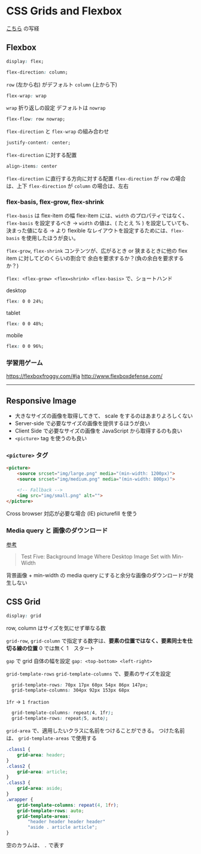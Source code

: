 # CSS Grids and Flexbox

[こちら](https://github.com/jen4web/fem-layout) の写経

## Flexbox

```css
display: flex;
```

```css
flex-direction: column;
```

`row` (左から右) がデフォルト
`column` (上から下)


```css
flex-wrap: wrap
```

`wrap` 折り返しの設定
デフォルトは `nowrap`

```css
flex-flow: row nowrap;
```

`flex-direction` と `flex-wrap` の組み合わせ

```css
justify-content: center;
```

`flex-direction` に対する配置

```css
align-items: center
```

`flex-direction` に直行する方向に対する配置
`flex-direction` が `row` の場合は、上下
`flex-direction` が `column` の場合は、左右

### flex-basis, flex-grow, flex-shrink

`flex-basis` は flex-item の幅
flex-item には、`width` のプロパティではなく、`flex-basis` を設定するべき
-> `width` の値は、( たとえ % ) を設定していても、決まった値になる -> より flexible なレイアウトを設定するためには、`flex-basis` を使用したほうが良い。

`flex-grow`, `flex-shrink` コンテンツが、広がるとき or 狭まるときに他の flex item に対してどのくらいの割合で
余白を要求するか？(負の余白を要求するか？)

`flex: <flex-grow> <flex=shrink> <flex-basis>` で、ショートハンド

desktop

```css
flex: 0 0 24%;
```

tablet

```css
flex: 0 0 48%;
```

mobile

```css
flex: 0 0 96%;
```

### 学習用ゲーム

https://flexboxfroggy.com/#ja
http://www.flexboxdefense.com/

---

## Responsive Image

- 大きなサイズの画像を取得してきて、 scale をするのはあまりよろしくない
- Server-side で必要なサイズの画像を提供するほうが良い
- Client Side で必要なサイズの画像を JavaScript から取得するのも良い
- `<picture>` tag を使うのも良い

### `<picture>` タグ

```html
<picture>
    <source srcset="img/large.png" media="(min-width: 1200px)">
    <source srcset="img/medium.png" media="(min-width: 800px)">

    <!-- Fallback -->
    <img src="img/small.png" alt="">
</picture>
```

Cross browser 対応が必要な場合 (IE) picturefill を使う

### Media query と 画像のダウンロード

[参考](https://timkadlec.com/2012/04/media-query-asset-downloading-results/)

> Test Five: Background Image Where Desktop Image Set with Min-Width

背景画像 + min-width の media query にすると余分な画像のダウンロードが発生しない

## CSS Grid

```css
display: grid
```

row, column はサイズを気にせず単なる数

`grid-row`, `grid-column` で指定する数字は、**要素の位置ではなく、要素同士を仕切る線の位置**
0 では無く 1　スタート

`gap` で grid 自体の幅を設定
`gap: <top-bottom> <left-right>`

`grid-template-rows` `grid-template-columns` で、要素のサイズを設定

```css
  grid-template-rows: 70px 17px 60px 54px 86px 147px;
  grid-template-columns: 304px 92px 153px 68px
```

`1fr` -> `1 fraction`

```css
  grid-template-columns: repeat(4, 1fr);
  grid-template-rows: repeat(5, auto);
```

`grid-area` で、適用したいクラスに名前をつけることができる。
つけた名前は、 `grid-template-areas` で使用する

```css
.class1 {
    grid-area: header;
}
.class2 {
    grid-area: article;
}
.class3 {
    grid-area: aside;
}
.wrapper {
    grid-template-columns: repeat(4, 1fr);
    grid-template-rows: auto;
    grid-template-areas:
        "header header header header"
        "aside . article article";
}
```

空のカラムは、 `.` で表す
